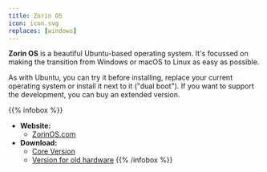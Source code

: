 ```yaml
---
title: Zorin OS
icon: icon.svg
replaces: [windows]
---
```


**Zorin OS** is a beautiful Ubuntu-based operating system. It's focussed on making the transition from Windows or macOS to Linux as easy as possible.

As with Ubuntu, you can try it before installing, replace your current operating system or install it next to it ("dual boot"). If you want to support the development, you can buy an extended version.

{{% infobox %}}
- **Website:**
    - [ZorinOS.com](https://zorinos.com)
- **Download:**
    - [Core Version](https://zorinos.com/download/#core)
    - [Version for old hardware](https://zorinos.com/download/#lite)
{{% /infobox %}}